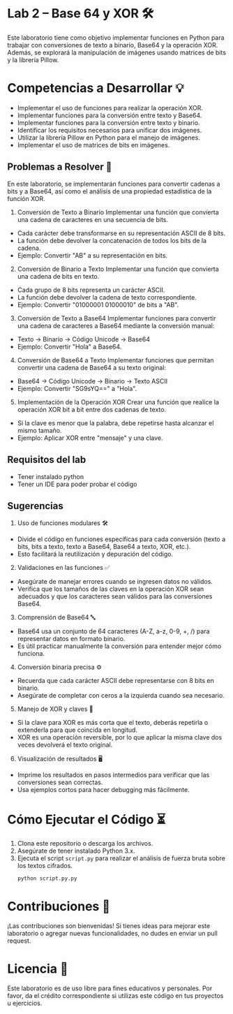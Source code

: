 # Lab 2 – Base 64 y XOR 🛠️
Este laboratorio tiene como objetivo implementar funciones en Python para trabajar con conversiones de texto a binario, Base64 y la operación XOR. Además, se explorará la manipulación de imágenes usando matrices de bits y la librería Pillow.

# Competencias a Desarrollar 💡
- Implementar el uso de funciones para realizar la operación XOR.
- Implementar funciones para la conversión entre texto y Base64.
- Implementar funciones para la conversión entre texto y binario.
- Identificar los requisitos necesarios para unificar dos imágenes.
- Utilizar la librería Pillow en Python para el manejo de imágenes.
- Implementar el uso de matrices de bits en imágenes.

## Problemas a Resolver 🧠
En este laboratorio, se implementarán funciones para convertir cadenas a bits y a Base64, así como el análisis de una propiedad estadística de la función XOR.

1. Conversión de Texto a Binario
Implementar una función que convierta una cadena de caracteres en una secuencia de bits.
- Cada carácter debe transformarse en su representación ASCII de 8 bits.
- La función debe devolver la concatenación de todos los bits de la cadena.
- Ejemplo: Convertir "AB" a su representación en bits.

2. Conversión de Binario a Texto
Implementar una función que convierta una cadena de bits en texto.
- Cada grupo de 8 bits representa un carácter ASCII.
- La función debe devolver la cadena de texto correspondiente.
- Ejemplo: Convertir "01000001 01000010" de bits a "AB".

3. Conversión de Texto a Base64
Implementar funciones para convertir una cadena de caracteres a Base64 mediante la conversión manual:
- Texto → Binario → Código Unicode → Base64
- Ejemplo: Convertir "Hola" a Base64.

4. Conversión de Base64 a Texto
Implementar funciones que permitan convertir una cadena de Base64 a su texto original:
- Base64 → Código Unicode → Binario → Texto ASCII
- Ejemplo: Convertir "SG9sYQ==" a "Hola".

5. Implementación de la Operación XOR
Crear una función que realice la operación XOR bit a bit entre dos cadenas de texto.
- Si la clave es menor que la palabra, debe repetirse hasta alcanzar el mismo tamaño.
- Ejemplo: Aplicar XOR entre "mensaje" y una clave.

## Requisitos del lab
- Tener instalado python
- Tener un IDE para poder probar el código

## Sugerencias
1. Uso de funciones modulares 🛠️
- Divide el código en funciones específicas para cada conversión (texto a bits, bits a texto, texto a Base64, Base64 a texto, XOR, etc.).
- Esto facilitará la reutilización y depuración del código.

2. Validaciones en las funciones ✅
- Asegúrate de manejar errores cuando se ingresen datos no válidos.
- Verifica que los tamaños de las claves en la operación XOR sean adecuados y que los caracteres sean válidos para las conversiones Base64.

3. Comprensión de Base64 🔤
- Base64 usa un conjunto de 64 caracteres (A-Z, a-z, 0-9, +, /) para representar datos en formato binario.
- Es útil practicar manualmente la conversión para entender mejor cómo funciona.

4. Conversión binaria precisa ⚙️
- Recuerda que cada carácter ASCII debe representarse con 8 bits en binario.
- Asegúrate de completar con ceros a la izquierda cuando sea necesario.

5. Manejo de XOR y claves 🔑
- Si la clave para XOR es más corta que el texto, deberás repetirla o extenderla para que coincida en longitud.
- XOR es una operación reversible, por lo que aplicar la misma clave dos veces devolverá el texto original.

6. Visualización de resultados 🖥️
- Imprime los resultados en pasos intermedios para verificar que las conversiones sean correctas.
- Usa ejemplos cortos para hacer debugging más fácilmente.

# Cómo Ejecutar el Código ⏳
1. Clona este repositorio o descarga los archivos.
2. Asegúrate de tener instalado Python 3.x.
3. Ejecuta el script `script.py` para realizar el análisis de fuerza bruta sobre los textos cifrados. 
   ```python
   python script.py.py
   ```
# Contribuciones 🌟
¡Las contribuciones son bienvenidas! Si tienes ideas para mejorar este laboratorio o agregar nuevas funcionalidades, no dudes en enviar un pull request.

# Licencia 📝
Este laboratorio es de uso libre para fines educativos y personales. Por favor, da el crédito correspondiente si utilizas este código en tus proyectos u ejercicios.

   
